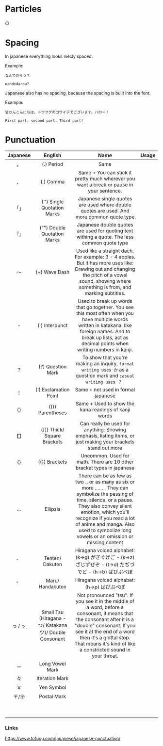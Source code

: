 # Particles
の

# Spacing
In japanese everything looks niecly spaced.

Example:
```
なんでだろう？

nandedarou?
```

Japanese also has no spacing, because the spacing is built into the font.

Example:
```
皆さんこんにちは、トウフグのコウイチでございます。ハロー！

First part, second part. Third part!
```


# Punctuation

|Japanese|English|Name|Usage
|:-:|:-:|:-:|:-:
|。|(.) Period|Same
|、|(,) Comma|Same + You can stick it pretty much wherever you want a break or pause in your sentence.
|「」|('') Single Quotation Marks|Japanese single quotes are used where double quotes are used. And more common quote type
|『』|("") Double Quotation Marks|Japanese double quotes are used for quoting text withing a quote. The less common quote type
|〜|(~) Wave Dash|Used like a straight dach. For example: 3 - 4 apples. But it has more uses like: Drawing out and changing the pitch of a vowel sound, showing where something is from, and marking subtitles.
|・|(·) Interpunct|Used to break up words that go together. You see this most often when you have multiple words written in katakana, like foreign names. And to break up lists, act as decimal points when writing numbers in kanji.
|？ |(?) Question Mark|To show that you're making an inquiry, `formal writing uses か` as a question mark and `casual writing uses ？ `
|！|(!) Exclamation Point|Same + not used in formal japanese
|（）|(()) Parentheses|Same + Used to show the kana readings of kanji words
|【】|([]) Thick/ Square Brackets|Can really be used for anything: Showing emphasis, listing items, or just making your brackets stand out more
|｛｝|({}) Brackets|Uncommon. Used for math. There are 10 other bracket types in japanese
|… |Ellipsis|There can be as few as two ‥ or as many as six or more …… . They can symbolize the passing of time, silence, or a pause. They also convey silent emotion, which you'll recognize if you read a lot of anime and manga. Also used to symbolize long vowels or an omission or missing content
|゛ |Tenten/ Dakuten|Hiragana voiced alphabet: (k->g) がぎぐげご - (s->z) ざじずぜぞ - (t->d) だぢづでど - (h->b) ばびぶべぼ
|゜|Maru/ Handakuten|Hiragana voiced alphabet: (h->p) ぱぴぷぺぽ
|っ / ッ|Small Tsu (Hiragana - つ/ Katakana ツ)/ Double Consonant|Not pronounced "tsu". If you see it in the middle of a word, before a consonant, it means that the consonant after it is a "double" consonant. If you see it at the end of a word then it's a glottal stop. That means it's kind of like a constricted sound in your throat.
|ー |Long Vowel Mark|
|々|Iteration Mark|
|￥|Yen Symbol|
|〒/〶|Postal Mark|
||||
||||
||||
||||
||||
||||
||||
||||
||||

### Links
https://www.tofugu.com/japanese/japanese-punctuation/
